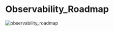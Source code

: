 # Observability_Roadmap
![observability_roadmap](https://github.com/user-attachments/assets/58459b5d-180e-4143-bb08-4180f0815193)
